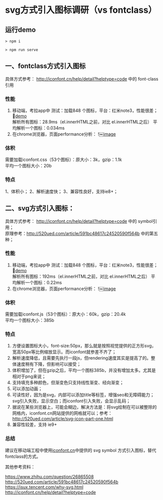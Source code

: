 # svg方式引入图标调研（vs fontclass）

## 运行demo

```
> npm i
```

```
> npm run serve
```


## 一、fontclass方式引入图标

具体方式参考：
http://iconfont.cn/help/detail?helptype=code 中的 font-class引用

### 性能

1. 移动端，考拉app中
测试：加载848 个图标，平台：红米note3，性能很差；  
[demo](http://localhost:3333/fontclass.html)   
解析所有图标：28.9ms（el.innerHTML之前，对比 el.innerHTML之后）
平均解析一个图标：0.034ms
2. 在chrome浏览器，页面performance分析：
!￼[image](https://note.youdao.com/yws/api/group/13812186/noteresource/353B16A9BD07449EB414641ACC05D2DA/version/26?method=get-resource)

### 体积

需要加载iconfont.css（53个图标）：原大小：3k，gzip：1.1k  
平均一个图标大小：20b

### 特点

1、体积小；
2、解析速度快；
3、兼容性良好，支持ie8+；

## 二、svg方式引入图标：

具体方式参考：
http://iconfont.cn/help/detail?helptype=code 中的 symbol引用；  
原理参考：http://520ued.com/article/591bc48617c24520590f564b 中的第五种；

### 性能
1. 移动端，考拉app中
测试：加载848 个图标，平台：红米note3，性能很差；  
[demo](http://localhost:3333/svg.html)   
解析所有图标：192ms（el.innerHTML之前，对比 el.innerHTML之后）
平均解析一个图标：0.22ms
2. 在chrome浏览器，页面performance分析：
!￼[image](https://note.youdao.com/yws/api/group/13812186/noteresource/B2099C11F820477A9D2711E301269455/version/27?method=get-resource)

### 体积

需要加载iconfont.js（53个图标）：原大小：60k，gzip：20.4k  
平均一个图标大小：385b

### 特点

1. 方便设置图标大小，font-size:50px，那么就是按照视觉提供的正方形svg，宽高50px等比例缩放显示。而iconfont就参差不齐了；
2. 解析速度降低，且需要先执行一段js，但rendering速度其实是提高了的。整体速度稍有下降，但影响可以接受；
3. 体积增加了，但在gzip之后，平均一个图标385b，并没有增加太多。尤其是相对于png来说；
4. 支持填充多种颜色，但渐变色只支持线性渐变、经向渐变；
5. 可以添加动画；
6. 可读性好，因为是svg，内部可以添加title等标签，增强seo和无障碍能力；svg引入失败，显示空白；而iconfont引入失败，会显示乱码；
7. 据说在某些浏览器上，可能会糊边，解决方法是：将svg绘制在可以被整除的网格内，iconfont.cn网站提供的网格就可以；参考：http://520ued.com/article/svg-icon-part-one.html
8. 兼容性较差，支持 ie9+

### 总结

建议在移动端工程中使用[iconfont.cn](http://iconfont.cn)中提供的 svg symbol 方式引入图标，替代fontclass的方式。

其他参考资料：

https://www.zhihu.com/question/26865508  
http://520ued.com/article/591bc48617c24520590f564b  
https://isux.tencent.com/why-svg.html  
http://iconfont.cn/help/detail?helptype=code  
